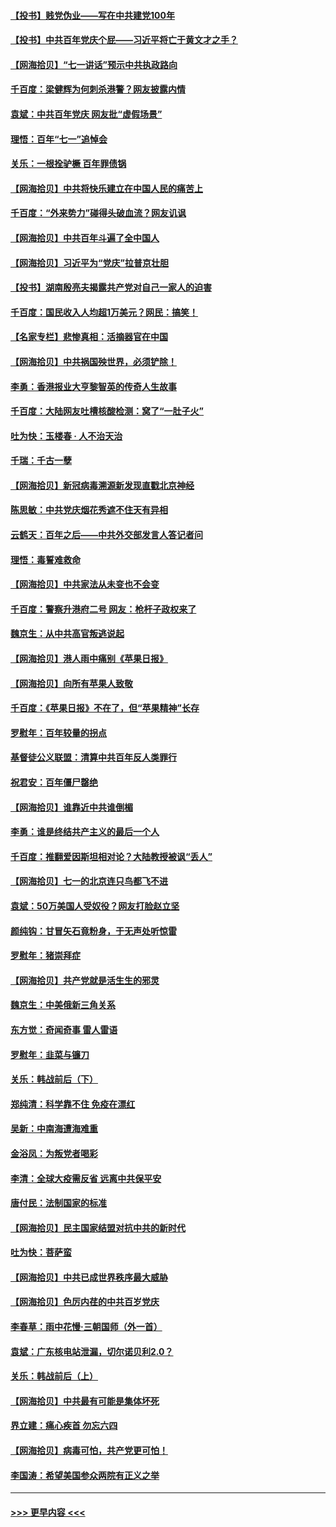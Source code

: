 #### [【投书】贱党伪业——写在中共建党100年](../pages/nsc993/n13067843.md?t=07051251) 
#### [【投书】中共百年党庆个屁——习近平将亡于黄文才之手？](../pages/nsc993/n13067425.md?t=07051251) 
#### [【网海拾贝】“七一讲话”预示中共执政路向](../pages/nsc993/n13066434.md?t=07051251) 
#### [千百度：梁健辉为何刺杀港警？网友披露内情](../pages/nsc993/n13066979.md?t=07051251) 
#### [袁斌：中共百年党庆 网友批“虚假场景”](../pages/nsc993/n13066385.md?t=07051251) 
#### [理悟：百年“七一”追悼会](../pages/nsc993/n13066106.md?t=07051251) 
#### [关乐：一根拴驴橛 百年罪债锅](../pages/nsc993/n13066089.md?t=07051251) 
#### [【网海拾贝】中共将快乐建立在中国人民的痛苦上](../pages/nsc993/n13064939.md?t=07051251) 
#### [千百度：“外来势力”碰得头破血流？网友讥讽](../pages/nsc993/n13064878.md?t=07051251) 
#### [【网海拾贝】中共百年斗遍了全中国人](../pages/nsc993/n13060020.md?t=07051251) 
#### [【网海拾贝】习近平为“党庆”拉普京壮胆](../pages/nsc993/n13057781.md?t=07051251) 
#### [【投书】湖南殷亮夫揭露共产党对自己一家人的迫害](../pages/nsc993/n13057744.md?t=07051251) 
#### [千百度：国民收入人均超1万美元？网民：搞笑！](../pages/nsc993/n13057692.md?t=07051251) 
#### [【名家专栏】悲惨真相：活摘器官在中国](../pages/nsc993/n13056611.md?t=07051251) 
#### [【网海拾贝】中共祸国殃世界，必须铲除！](../pages/nsc993/n13056011.md?t=07051251) 
#### [李勇：香港报业大亨黎智英的传奇人生故事](../pages/nsc993/n13055258.md?t=07051251) 
#### [千百度：大陆网友吐槽核酸检测：窝了“一肚子火”](../pages/nsc993/n13055194.md?t=07051251) 
#### [吐为快：玉楼春 · 人不治天治](../pages/nsc993/n13054028.md?t=07051251) 
#### [千瑞：千古一孽](../pages/nsc993/n13054016.md?t=07051251) 
#### [【网海拾贝】新冠病毒溯源新发现直戳北京神经](../pages/nsc993/n13052425.md?t=07051251) 
#### [陈思敏：中共党庆烟花秀遮不住天有异相](../pages/nsc993/n13052020.md?t=07051251) 
#### [云鹤天：百年之后——中共外交部发言人答记者问](../pages/nsc993/n13051604.md?t=07051251) 
#### [理悟：毒誓难救命](../pages/nsc993/n13051601.md?t=07051251) 
#### [【网海拾贝】中共家法从未变也不会变](../pages/nsc993/n13050366.md?t=07051251) 
#### [千百度：警察升港府二号 网友：枪杆子政权来了](../pages/nsc993/n13050261.md?t=07051251) 
#### [魏京生：从中共高官叛逃说起](../pages/nsc993/n13048997.md?t=07051251) 
#### [【网海拾贝】港人雨中痛别《苹果日报》](../pages/nsc993/n13048941.md?t=07051251) 
#### [【网海拾贝】向所有苹果人致敬](../pages/nsc993/n13046795.md?t=07051251) 
#### [千百度：《苹果日报》不在了，但“苹果精神”长存](../pages/nsc993/n13046703.md?t=07051251) 
#### [罗慰年：百年较量的拐点](../pages/nsc993/n13046542.md?t=07051251) 
#### [基督徒公义联盟：清算中共百年反人类罪行](../pages/nsc993/n13046499.md?t=07051251) 
#### [祝君安：百年僵尸罄绝](../pages/nsc993/n13045595.md?t=07051251) 
#### [【网海拾贝】谁靠近中共谁倒楣](../pages/nsc993/n13044667.md?t=07051251) 
#### [李勇：谁是终结共产主义的最后一个人](../pages/nsc993/n13044397.md?t=07051251) 
#### [千百度：推翻爱因斯坦相对论？大陆教授被讽“丢人”](../pages/nsc993/n13043908.md?t=07051251) 
#### [【网海拾贝】七一的北京连只鸟都飞不进](../pages/nsc993/n13041377.md?t=07051251) 
#### [袁斌：50万美国人受奴役？网友打脸赵立坚](../pages/nsc993/n13041330.md?t=07051251) 
#### [颜纯钩：甘冒矢石竟粉身，于无声处听惊雷](../pages/nsc993/n13041140.md?t=07051251) 
#### [罗慰年：猪崇拜症](../pages/nsc993/n13041071.md?t=07051251) 
#### [【网海拾贝】共产党就是活生生的邪灵](../pages/nsc993/n13036627.md?t=07051251) 
#### [魏京生：中美俄新三角关系](../pages/nsc993/n13035986.md?t=07051251) 
#### [东方觉：奇闻奇事 雷人雷语](../pages/nsc993/n13035878.md?t=07051251) 
#### [罗慰年：韭菜与镰刀](../pages/nsc993/n13034374.md?t=07051251) 
#### [关乐：韩战前后（下）](../pages/nsc993/n13034113.md?t=07051251) 
#### [郑纯清：科学靠不住 免疫在漂红](../pages/nsc993/n13034093.md?t=07051251) 
#### [吴新：中南海遭海难重](../pages/nsc993/n13034084.md?t=07051251) 
#### [金浴凤：为叛党者喝彩](../pages/nsc993/n13034058.md?t=07051251) 
#### [李清：全球大疫需反省 远离中共保平安](../pages/nsc993/n13033784.md?t=07051251) 
#### [唐付民：法制国家的标准](../pages/nsc993/n13032944.md?t=07051251) 
#### [【网海拾贝】民主国家结盟对抗中共的新时代](../pages/nsc993/n13031717.md?t=07051251) 
#### [吐为快：菩萨蛮](../pages/nsc993/n13030033.md?t=07051251) 
#### [【网海拾贝】中共已成世界秩序最大威胁](../pages/nsc993/n13028138.md?t=07051251) 
#### [【网海拾贝】色厉内荏的中共百岁党庆](../pages/nsc993/n13025582.md?t=07051251) 
#### [李春草：雨中花慢‧三朝国师（外一首）](../pages/nsc993/n13025567.md?t=07051251) 
#### [袁斌：广东核电站泄漏，切尔诺贝利2.0？](../pages/nsc993/n13025475.md?t=07051251) 
#### [关乐：韩战前后（上）](../pages/nsc993/n13025387.md?t=07051251) 
#### [【网海拾贝】中共最有可能是集体坏死](../pages/nsc993/n13023101.md?t=07051251) 
#### [界立建：痛心疾首 勿忘六四](../pages/nsc993/n13022339.md?t=07051251) 
#### [【网海拾贝】病毒可怕，共产党更可怕！](../pages/nsc993/n13020728.md?t=07051251) 
#### [李国涛：希望美国参众两院有正义之举](../pages/nsc993/n13020674.md?t=07051251) 

----
#### [ >>> 更早内容 <<< ](../indexes/nsc993-earlier.md)
